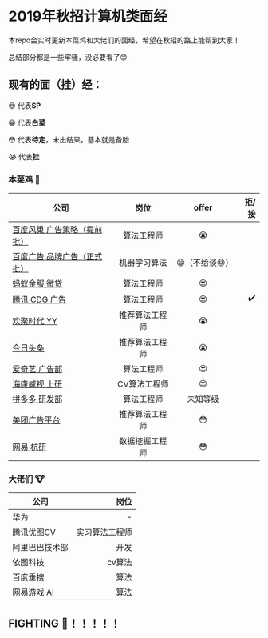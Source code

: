 # 2019年秋招计算机类面经

本repo会实时更新本菜鸡和大佬们的面经，希望在秋招的路上能帮到大家！

总结部分都是一些牢骚，没必要看了😊
## 现有的面（挂）经：
😍 代表**SP**

😁 代表**白菜**

😳 代表**待定**，未出结果，基本就是备胎

😭 代表**挂**
### 本菜鸡 💩
| 公司 | 岗位 | offer | 拒/接 |
| - | :-: | :-: |-: | 
| [百度风巢 广告策略（提前批）](./本菜鸡的/百度凤巢机器学习算法.MD) | 算法工程师 | 😭 | |
| [百度广告 品牌广告（正式批）](./本菜鸡的/百度&nbsp;广告&nbsp;机器学习.md)| 机器学习算法 | 😁（不给谈😡） | |
| [蚂蚁金服 微贷](./本菜鸡的/蚂蚁金服机器学习算法.md) | 算法工程师 | 😍 | |
| [腾讯 CDG 广告](./本菜鸡的/腾讯&nbsp;广告算法.md) | 算法工程师 | 😍 |✔️|
| [欢聚时代 YY](./本菜鸡的/欢聚时代YY推荐算法.md)| 推荐算法工程师 | 😭 | |
| [今日头条](./本菜鸡的/今日头条算法.md) | 推荐算法工程师 | 😭 | |
| [爱奇艺 广告部](./本菜鸡的/爱奇艺广告算法.md) | 算法工程师| 😍 | |
| [海康威视 上研](./本菜鸡的/海康威视CV算法.md) | CV算法工程师 | 😍 | |
| [拼多多 研发部](./本菜鸡的/拼多多&nbsp;算法岗&nbsp;正式批.md) | 算法工程师 | 未知等级 | |
| [美团广告平台](./本菜鸡的/美团广告平台算法.md) | 推荐算法工程师 | 😳 | |
| [网易 杭研](./本菜鸡的/网易&nbsp;数据挖掘.md) | 数据挖掘工程师 | 😳 | |

### 大佬们 🐮
| 公司 | 岗位 |  
| - | -: | 
| 华为 | -| 
| 腾讯优图CV | 实习算法工程师 |  
| 阿里巴巴技术部 | 开发 | 
| 依图科技 | cv算法 | 
| 百度垂搜 | 算法 | 
| 网易游戏 AI| 算法 | 

## FIGHTING 💪！！！！！




